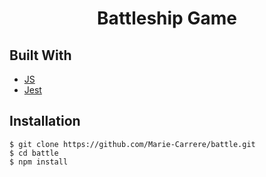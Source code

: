 <h1 align="center">Battleship Game</h1>

## Built With
* [JS](https://developer.mozilla.org/en-US/docs/Web/JavaScript/)
* [Jest](https://jestjs.io/en/)


## Installation

```
$ git clone https://github.com/Marie-Carrere/battle.git
$ cd battle
$ npm install
```
